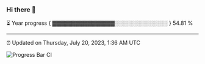 ### Hi there 👋

⏳ Year progress { ▓▓▓▓▓▓▓▓▓▓▓▓▓▓▓▓░░░░░░░░░░░░░░ } 54.81 %

---

⏰ Updated on Thursday, July 20, 2023, 1:36 AM UTC

![Progress Bar CI](https://github.com/arthurbuhl/arthurbuhl/workflows/Progress%20Bar%20CI/badge.svg)
